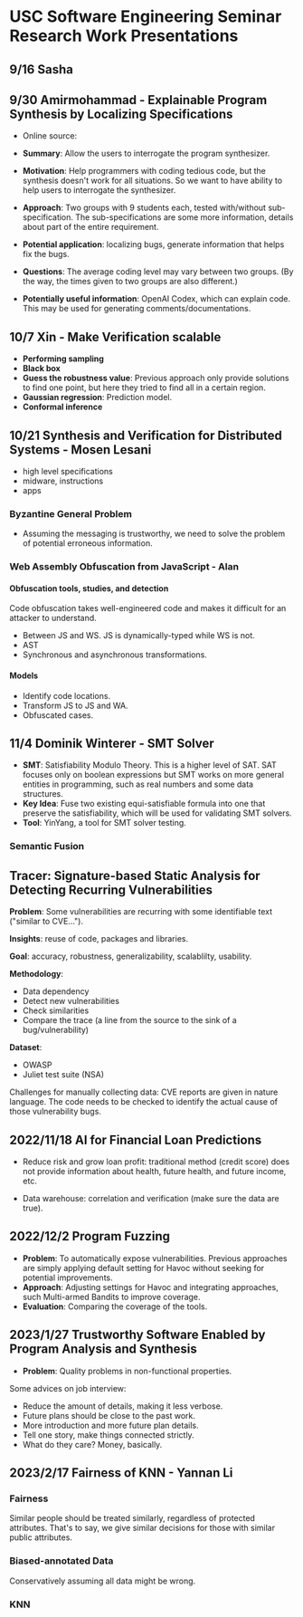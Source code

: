 # USC Software Engineering Seminar Research Work Presentations

## 9/16 Sasha

## 9/30 Amirmohammad - Explainable Program Synthesis by Localizing Specifications

- Online source:

- **Summary**: Allow the users to interrogate the program synthesizer.
- **Motivation**: Help programmers with coding tedious code, but the synthesis doesn't work for all situations. So we want to have ability to help users to interrogate the synthesizer.
- **Approach**: Two groups with 9 students each, tested with/without sub-specification. The sub-specifications are some more information, details about part of the entire requirement.
- **Potential application**: localizing bugs, generate information that helps fix the bugs.
- **Questions**: The average coding level may vary between two groups. (By the way, the times given to two groups are also different.)
- **Potentially useful information**: OpenAI Codex, which can explain code. This may be used for generating comments/documentations.

## 10/7 Xin - Make Verification scalable

- **Performing sampling**
- **Black box**
- **Guess the robustness value**: Previous approach only provide solutions to find one point, but here they tried to find all in a certain region.
- **Gaussian regression**: Prediction model.
- **Conformal inference**

## 10/21 Synthesis and Verification for Distributed Systems - Mosen Lesani

- high level specifications
- midware, instructions
- apps

### Byzantine General Problem

- Assuming the messaging is trustworthy, we need to solve the problem of potential erroneous information.

### Web Assembly Obfuscation from JavaScript - Alan

#### Obfuscation tools, studies, and detection

Code obfuscation takes well-engineered code and makes it difficult for an attacker to understand.

- Between JS and WS. JS is dynamically-typed while WS is not.
- AST
- Synchronous and asynchronous transformations.

#### Models

- Identify code locations.
- Transform JS to JS and WA.
- Obfuscated cases.

## 11/4 Dominik Winterer - SMT Solver

- **SMT**: Satisfiability Modulo Theory. This is a higher level of SAT. SAT focuses only on boolean expressions but SMT works on more general entities in programming, such as real numbers and some data structures.
- **Key Idea**: Fuse two existing equi-satisfiable formula into one that preserve the satisfiability, which will be used for validating SMT solvers.
- **Tool**: YinYang, a tool for SMT solver testing.

### Semantic Fusion

## Tracer: Signature-based Static Analysis for Detecting Recurring Vulnerabilities

**Problem**: Some vulnerabilities are recurring with some identifiable text ("similar to CVE...").

**Insights**: reuse of code, packages and libraries.

**Goal**: accuracy, robustness, generalizability, scalablilty, usability.

**Methodology**:

- Data dependency
- Detect new vulnerabilities
- Check similarities
- Compare the trace (a line from the source to the sink of a bug/vulnerability)

**Dataset**:

- OWASP
- Juliet test suite (NSA)

Challenges for manually collecting data: CVE reports are given in nature language. The code needs to be checked to identify the actual cause of those vulnerability bugs.

## 2022/11/18 AI for Financial Loan Predictions

- Reduce risk and grow loan profit: traditional method (credit score) does not provide information about health, future health, and future income, etc.

- Data warehouse: correlation and verification (make sure the data are true).

## 2022/12/2 Program Fuzzing

- **Problem**: To automatically expose vulnerabilities. Previous approaches are simply applying default setting for Havoc without seeking for potential improvements.
- **Approach**: Adjusting settings for Havoc and integrating approaches, such Multi-armed Bandits to improve coverage.
- **Evaluation**: Comparing the coverage of the tools.

## 2023/1/27 Trustworthy Software Enabled by Program Analysis and Synthesis

- **Problem**: Quality problems in non-functional properties.

Some advices on job interview:

- Reduce the amount of details, making it less verbose.
- Future plans should be close to the past work.
- More introduction and more future plan details.
- Tell one story, make things connected strictly.
- What do they care? Money, basically.

## 2023/2/17 Fairness of KNN - Yannan Li

### Fairness

Similar people should be treated similarly, regardless of protected attributes. That's to say, we give similar decisions for those with similar public attributes.

### Biased-annotated Data

Conservatively assuming all data might be wrong.

### KNN